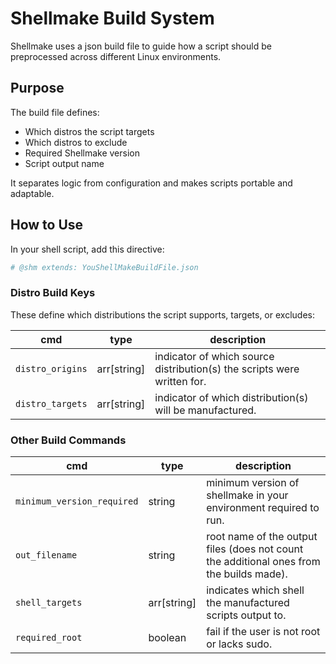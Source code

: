 
# Shellmake Build System

Shellmake uses a json build file  to guide how a script should be preprocessed across different Linux environments.

## Purpose

The build file defines:
- Which distros the script targets
- Which distros to exclude
- Required Shellmake version
- Script output name

It separates logic from configuration and makes scripts portable and adaptable.

## How to Use

In your shell script, add this directive:

```sh
# @shm extends: YouShellMakeBuildFile.json
```


### Distro Build Keys

These define which distributions the script supports, targets, or excludes:

| cmd              | type          | description                                                             |
|------------------|---------------|-------------------------------------------------------------------------|
| `distro_origins` | arr[string] | indicator of which source distribution(s) the scripts were written for. |
| `distro_targets` | arr[string] | indicator of which distribution(s) will be manufactured.                |

### Other Build Commands

| cmd                        	| type        	| description                                                                              	|
|----------------------------	|-------------	|------------------------------------------------------------------------------------------	|
| `minimum_version_required` 	| string      	| minimum version of shellmake in your environment required to run.                        	|
| `out_filename`             	| string      	| root name of the output files (does not count the additional ones from the builds made). 	|
| `shell_targets`            	| arr[string] 	| indicates which shell the manufactured scripts output to.                                	|
| `required_root`            	| boolean     	| fail if the user is not root or lacks sudo.                                              	|
